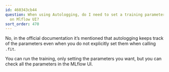 ```yaml
---
id: 460343cb44
question: When using Autologging, do I need to set a training parameter to track it
  on Mlflow UI?
sort_order: 470
---
```


No, in the official documentation it’s mentioned that autologging keeps track of the parameters even when you do not explicitly set them when calling `.fit`.

You can run the training, only setting the parameters you want, but you can check all the parameters in the MLflow UI.